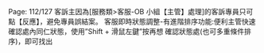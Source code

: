 Page: 112/127
客訴主因為[服務類>客服-OB 小組【主管】處理]的客訴專員只可點【反應】，避免專員誤結案。
客服即時狀態調整-有進階排序功能:便利主管快速確認處內同仁狀態，使用”Shift + 滑鼠左鍵”按再想
確認狀態處(也可多重條件排序)，即可找出